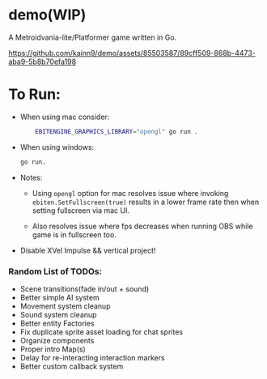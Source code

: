 # demo(WIP)
A Metroidvania-lite/Platformer game written in Go.

https://github.com/kainn9/demo/assets/85503587/89cff509-868b-4473-aba9-5b8b70efa198


# To Run:
- When using mac consider: 
    ```bash
        EBITENGINE_GRAPHICS_LIBRARY="opengl" go run .
    ```
- When using windows: 
    ```bash
    go run.
    ```
- Notes: 
    - Using `opengl` option for mac resolves issue where invoking `ebiten.SetFullscreen(true)` results in a lower frame rate then when setting fullscreen via mac UI.
    
    - Also resolves issue where fps decreases when running OBS while game is in fullscreen too.



- Disable XVel Impulse && vertical project!

### Random List of TODOs:
- Scene transitions(fade in/out + sound)
- Better simple AI system
- Movement system cleanup
- Sound system cleanup
- Better entity Factories
- Fix duplicate sprite asset loading for chat sprites
- Organize components
- Proper intro Map(s)
- Delay for re-interacting interaction markers
- Better custom callback system

